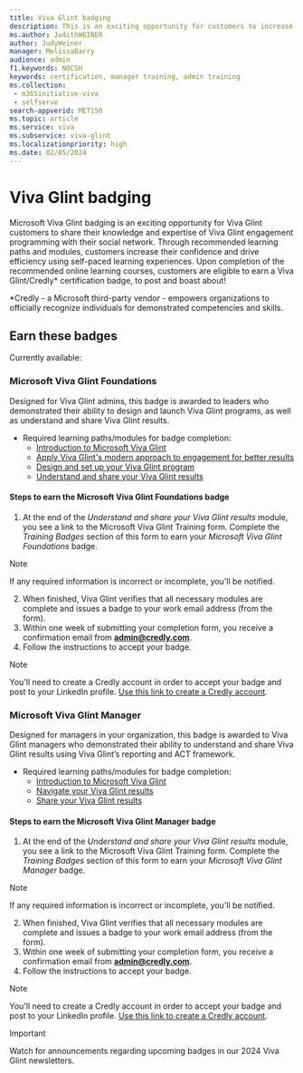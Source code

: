 ```yaml
---
title: Viva Glint badging
description: This is an exciting opportunity for customers to increase their confidence using Viva Glint's methodology through online learning course where, upon completion, you will earn a Viva Glint badge to share on your LinkedIn profile! 
ms.author: JudithWEINER
author: JudyWeiner
manager: MelissaBarry
audience: admin
f1.keywords: NOCSH
keywords: certification, manager training, admin training
ms.collection: 
 - m365initiative-viva
 - selfserve
search-appverid: MET150
ms.topic: article
ms.service: viva
ms.subservice: viva-glint
ms.localizationpriority: high
ms.date: 02/05/2024
---
```


# Viva Glint badging

Microsoft Viva Glint badging is an exciting opportunity for Viva Glint customers to share their knowledge and expertise of Viva Glint engagement programming with their social network. Through recommended learning paths and modules, customers increase their confidence and drive efficiency using self-paced learning experiences. Upon completion of the recommended online learning courses, customers are eligible to earn a Viva Glint/Credly* certification badge, to post and boast about!

*Credly - a Microsoft third-party vendor - empowers organizations to officially recognize individuals for demonstrated competencies and skills. 
 
## Earn these badges    

Currently available:

### Microsoft Viva Glint Foundations  

Designed for Viva Glint admins, this badge is awarded to leaders who demonstrated their ability to design and launch Viva Glint programs, as well as understand and share Viva Glint results.

- Required learning paths/modules for badge completion:
  - [Introduction to Microsoft Viva Glint](/training/modules/viva-glint-introduction-viva-glint/)
  - [Apply Viva Glint's modern approach to engagement for better results](/training/paths/viva-glint-engagement/)
  - [Design and set up your Viva Glint program](/training/paths/viva-glint-program-design-setup/)
  - [Understand and share your Viva Glint results](https://go.microsoft.com/fwlink/?linkid=2259027)

#### Steps to earn the Microsoft Viva Glint Foundations badge
1. At the end of the *Understand and share your Viva Glint results* module, you see a link to the Microsoft Viva Glint Training form. Complete the *Training Badges* section of this form to earn your *Microsoft Viva Glint Foundations* badge.
> [!NOTE]
> If any required information is incorrect or incomplete, you'll be notified.
2. When finished, Viva Glint verifies that all necessary modules are complete and issues a badge to your work email address (from the form).
1. Within one week of submitting your completion form, you receive a confirmation email from **admin@credly.com**.
1. Follow the instructions to accept your badge.
> [!NOTE]
> You'll need to create a Credly account in order to accept your badge and post to your LinkedIn profile. [Use this link to create a Credly account](https://nam06.safelinks.protection.outlook.com/?url=https%3A%2F%2Fsupport.credly.com%2Fhc%2Fen-us%2Farticles%2F360021222231-How-to-accept-and-manage-your-digital-badge&data=05%7C02%7Cjudithweiner%40microsoft.com%7Cee0417e35c7a47a407ab08dc268256cf%7C72f988bf86f141af91ab2d7cd011db47%7C1%7C0%7C638427588480631799%7CUnknown%7CTWFpbGZsb3d8eyJWIjoiMC4wLjAwMDAiLCJQIjoiV2luMzIiLCJBTiI6Ik1haWwiLCJXVCI6Mn0%3D%7C0%7C%7C%7C&sdata=isNyBUAli3AD0kflVT3rXRo8rSyQhkplZOWfLdDzjgQ%3D&reserved=0).

### Microsoft Viva Glint Manager 

Designed for managers in your organization, this badge is awarded to Viva Glint managers who demonstrated their ability to understand and share Viva Glint results using Viva Glint’s reporting and ACT framework.

- Required learning paths/modules for badge completion:
  - [Introduction to Microsoft Viva Glint](/training/modules/viva-glint-introduction-viva-glint/)
  - [Navigate your Viva Glint results](/training/modules/viva-glint-navigate-share-viva-glint-results/)
  - [Share your Viva Glint results](/training/modules/viva-glint-share-viva-glint-results/)

#### Steps to earn the Microsoft Viva Glint Manager badge

1. At the end of the *Understand and share your Viva Glint results* module, you see a link to the Microsoft Viva Glint Training form. Complete the *Training Badges* section of this form to earn your *Microsoft Viva Glint Manager* badge.
> [!NOTE]
> If any required information is incorrect or incomplete, you'll be notified.
2. When finished, Viva Glint verifies that all necessary modules are complete and issues a badge to your work email address (from the form).
1. Within one week of submitting your completion form, you receive a confirmation email from **admin@credly.com**.
1. Follow the instructions to accept your badge.
> [!NOTE]
> You'll need to create a Credly account in order to accept your badge and post to your LinkedIn profile. [Use this link to create a Credly account](https://nam06.safelinks.protection.outlook.com/?url=https%3A%2F%2Fsupport.credly.com%2Fhc%2Fen-us%2Farticles%2F360021222231-How-to-accept-and-manage-your-digital-badge&data=05%7C02%7Cjudithweiner%40microsoft.com%7Cee0417e35c7a47a407ab08dc268256cf%7C72f988bf86f141af91ab2d7cd011db47%7C1%7C0%7C638427588480631799%7CUnknown%7CTWFpbGZsb3d8eyJWIjoiMC4wLjAwMDAiLCJQIjoiV2luMzIiLCJBTiI6Ik1haWwiLCJXVCI6Mn0%3D%7C0%7C%7C%7C&sdata=isNyBUAli3AD0kflVT3rXRo8rSyQhkplZOWfLdDzjgQ%3D&reserved=0).


> [!IMPORTANT]
> Watch for announcements regarding upcoming badges in our 2024 Viva Glint newsletters.
 
 

